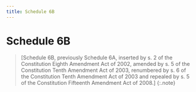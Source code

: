 ```yaml
---
title: Schedule 6B
---
```


# Schedule 6B

> [Schedule 6B, previously Schedule 6A, inserted by s. 2 of the Constitution Eighth Amendment Act of 2002, amended by s. 5 of the Constitution Tenth Amendment Act of 2003, renumbered by s. 6 of the Constitution Tenth Amendment Act of 2003 and repealed by s. 5 of the Constitution Fifteenth Amendment Act of 2008.]
{:.note}

